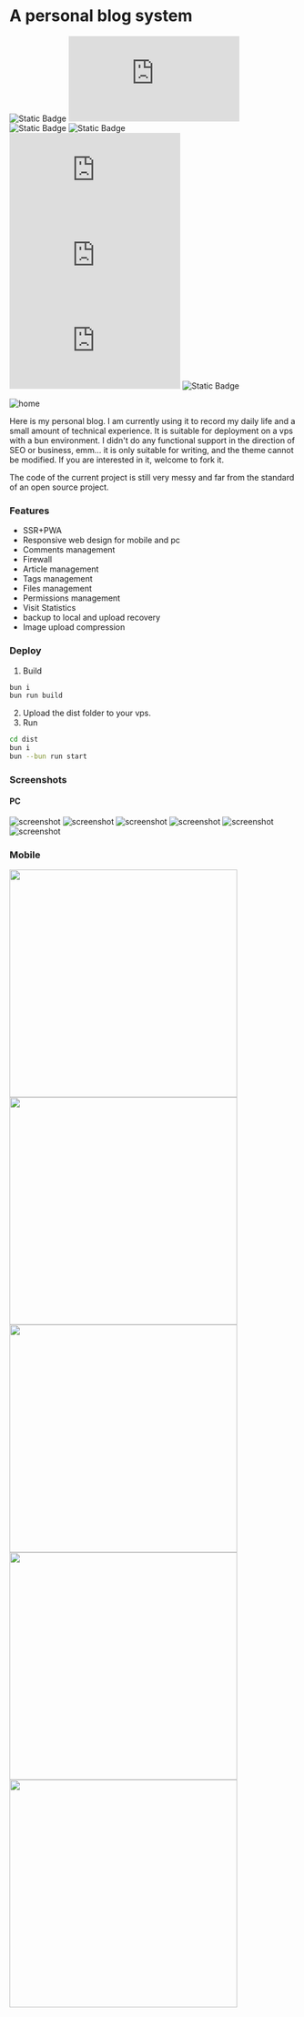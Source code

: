 # A personal blog system
![Static Badge](https://img.shields.io/badge/sveltekit-^2.17.1-f96743?style=flat&logo=svelte&link=https%3A%2F%2Fsvelte.dev%2Fdocs%2Fkit%2Fintroduction)
![Static Badge](https://img.shields.io/badge/typescript-^5.7.3-3178c6?style=flat&link=https%3A%2F%2Fwww.typescriptlang.org)
![Static Badge](https://img.shields.io/badge/bun-latest-f472b6?style=flat&logo=bun&link=https%3A%2F%2Fbun.sh)
![Static Badge](https://img.shields.io/badge/bun-sqlite-f472b6?style=flat&logo=bun&link=https%3A%2F%2Fbun.sh%2Fdocs%2Fapi%2Fsqlite)
![Static Badge](https://img.shields.io/badge/sass-^1.84.0-bf4080?style=flat&logo=sass&link=https%3A%2F%2Fsass-lang.com)
![Static Badge](https://img.shields.io/badge/isbot-^5.1.22-007ec6?style=flat&logo=isbot&link=https%3A%2F%2Fisbot.js.org)
![Static Badge](https://img.shields.io/badge/marked-^15.0.6-yellow?style=flat&logo=marked&link=https%3A%2F%2Fmarked.js.org)
![Static Badge](https://img.shields.io/badge/easymde-^2.18.0-green?style=flat&link=https%3A%2F%2Fgithub.com%2FIonaru%2Feasy-markdown-editor)

![home](doc/home.webp)

Here is my personal blog. I am currently using it to
record my daily life and a small amount of technical
experience. It is suitable for deployment on a vps with
a bun environment. I didn't do any functional support
in the direction of SEO or business, emm... it is only
suitable for writing, and the theme cannot be modified.
If you are interested in it, welcome to fork it.


The code of the current project is still very messy
and far from the standard of an open source project.

### Features

- SSR+PWA
- Responsive web design for mobile and pc
- Comments management
- Firewall
- Article management
- Tags management
- Files management
- Permissions management
- Visit Statistics
- backup to local and upload recovery
- Image upload compression


### Deploy
1. Build
```bash
bun i
bun run build
```
2. Upload the dist folder to your vps.
3. Run
```bash
cd dist
bun i
bun --bun run start
```


### Screenshots

#### PC
![screenshot](doc/list.webp)
![screenshot](doc/view.webp)
![screenshot](doc/login.webp)
![screenshot](doc/write.webp)
![screenshot](doc/fw.webp)
![screenshot](doc/manage.webp)


### Mobile
<img width=400 src="doc/list_m.webp"/>
<img width=400 src="doc/view_m.webp"/>
<img width=400 src="doc/manage_m.webp"/>
<img width=400 src="doc/write_m.webp"/>
<img width=400 src="doc/fw_m.webp"/>

